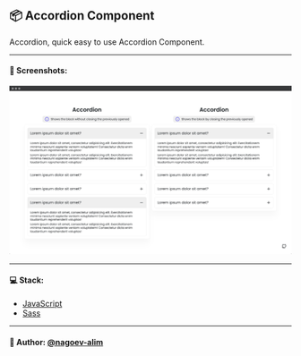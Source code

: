 ## 📦 Accordion Component

Accordion, quick easy to use Accordion Component.

---

#### 🌄 Screenshots:

![App Screenshot](assets/images/preview.jpg)

-----

#### 💻 Stack:

- [JavaScript](https://learn.javascript.ru/)
- [Sass](https://sass-lang.com/)

-----

#### 🙌 Author: [@nagoev-alim](https://github.com/nagoev-alim)
